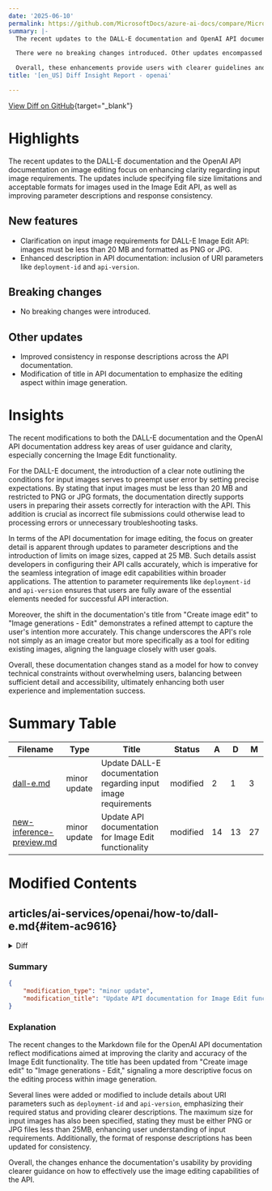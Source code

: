 ```yaml
---
date: '2025-06-10'
permalink: https://github.com/MicrosoftDocs/azure-ai-docs/compare/MicrosoftDocs:35b42f4...MicrosoftDocs:4e306c3
summary: |-
  The recent updates to the DALL-E documentation and OpenAI API documentation have focused on improving clarity regarding input image requirements for image editing. Key changes include specifying that images must be under 20 MB and in PNG or JPG format for use in the DALL-E Image Edit API. Additionally, the API documentation has been enhanced with clearer parameter descriptions and improvements in response consistency.

  There were no breaking changes introduced. Other updates encompassed a title modification in the API documentation to better reflect the editing functionality within image generation.

  Overall, these enhancements provide users with clearer guidelines and expectations, especially concerning acceptable file formats and sizes for images, ultimately improving the user experience and facilitating smoother implementation of image editing features.
title: '[en_US] Diff Insight Report - openai'

---
```


[View Diff on GitHub](https://github.com/MicrosoftDocs/azure-ai-docs/compare/MicrosoftDocs:35b42f4...MicrosoftDocs:4e306c3){target="_blank"}

# Highlights
The recent updates to the DALL-E documentation and the OpenAI API documentation on image editing focus on enhancing clarity regarding input image requirements. The updates include specifying file size limitations and acceptable formats for images used in the Image Edit API, as well as improving parameter descriptions and response consistency.

## New features
- Clarification on input image requirements for DALL-E Image Edit API: images must be less than 20 MB and formatted as PNG or JPG.
- Enhanced description in API documentation: inclusion of URI parameters like `deployment-id` and `api-version`.

## Breaking changes
- No breaking changes were introduced.

## Other updates
- Improved consistency in response descriptions across the API documentation.
- Modification of title in API documentation to emphasize the editing aspect within image generation.

# Insights
The recent modifications to both the DALL-E documentation and the OpenAI API documentation address key areas of user guidance and clarity, especially concerning the Image Edit functionality. 

For the DALL-E document, the introduction of a clear note outlining the conditions for input images serves to preempt user error by setting precise expectations. By stating that input images must be less than 20 MB and restricted to PNG or JPG formats, the documentation directly supports users in preparing their assets correctly for interaction with the API. This addition is crucial as incorrect file submissions could otherwise lead to processing errors or unnecessary troubleshooting tasks.

In terms of the API documentation for image editing, the focus on greater detail is apparent through updates to parameter descriptions and the introduction of limits on image sizes, capped at 25 MB. Such details assist developers in configuring their API calls accurately, which is imperative for the seamless integration of image edit capabilities within broader applications. The attention to parameter requirements like `deployment-id` and `api-version` ensures that users are fully aware of the essential elements needed for successful API interaction.

Moreover, the shift in the documentation's title from "Create image edit" to "Image generations - Edit" demonstrates a refined attempt to capture the user's intention more accurately. This change underscores the API's role not simply as an image creator but more specifically as a tool for editing existing images, aligning the language closely with user goals.

Overall, these documentation changes stand as a model for how to convey technical constraints without overwhelming users, balancing between sufficient detail and accessibility, ultimately enhancing both user experience and implementation success.

# Summary Table
|  Filename  | Type |    Title    | Status | A  | D  | M  |
|------------|------|-------------|--------|----|----|----|
| [dall-e.md](#item-ac9616) | minor update | Update DALL-E documentation regarding input image requirements | modified | 2 | 1 | 3 | 
| [new-inference-preview.md](#item-bd665f) | minor update | Update API documentation for Image Edit functionality | modified | 14 | 13 | 27 | 


# Modified Contents
## articles/ai-services/openai/how-to/dall-e.md{#item-ac9616}

<details>
<summary>Diff</summary>
````diff
@@ -239,7 +239,8 @@ The format in which DALL-E 3 generated images are returned. Must be one of `url`
 
 The Image Edit API allows you to modify existing images based on text prompts you provide. The API call is similar to the image generation API call, but you also need to provide an input image (base64-encoded image data).
 
-
+> [!IMPORTANT]
+> The input image must be less than 20 MB in size and must be a PNG or JPG file.
 
 #### [GPT-image-1](#tab/gpt-image-1)
 
````
</details>

### Summary

```json
{
    "modification_type": "minor update",
    "modification_title": "Update DALL-E documentation regarding input image requirements"
}
```

### Explanation
The modification in the DALL-E Markdown documentation includes an important note regarding the input image for the Image Edit API. Specifically, a new informational block has been added to emphasize that the input image must be less than 20 MB in size and can only be in PNG or JPG format. This update improves clarity for users implementing the Image Edit API, ensuring they are aware of the file size and format limitations required for proper functionality. Additionally, this change involved altering one line and adding two lines to the document.

## articles/ai-services/openai/includes/api-versions/new-inference-preview.md{#item-bd665f}

<details>
<summary>Diff</summary>
````diff
@@ -634,20 +634,21 @@ Status Code: 200
 }
 ```
 
-## Create image edit
+## Image generations - Edit
 
 ```HTTP
-POST {endpoint}/openai/v1/images/edits?api-version=preview
+POST https://{endpoint}/openai/deployments/{deployment-id}/images/edits?api-version=2025-04-01-preview
 ```
 
-
+Edits an image from a text caption on a given gpt-image-1 model deployment
 
 ### URI Parameters
 
 | Name | In | Required | Type | Description |
 |------|------|----------|------|-----------|
 | endpoint | path | Yes | string<br>url | Supported Azure OpenAI endpoints (protocol and hostname, for example: `https://aoairesource.openai.azure.com`. Replace "aoairesource" with your Azure OpenAI resource name). https://{your-resource-name}.openai.azure.com |
-| api-version | query | No |  | The explicit Azure AI Foundry Models API version to use for this request.<br>`latest` if not otherwise specified. |
+| deployment-id | path | Yes | string |  |
+| api-version | query | Yes | string |  |
 
 ### Request Header
 
@@ -663,34 +664,34 @@ POST {endpoint}/openai/v1/images/edits?api-version=preview
 
 | Name | Type | Description | Required | Default |
 |------|------|-------------|----------|---------|
-| background | enum | Allows to set transparency for the background of the generated image(s). <br>This parameter is only supported for `gpt-image-1`. Must be one of <br>`transparent`, `opaque` or `auto` (default value). When `auto` is used, the <br>model will automatically determine the best background for the image.<br><br>If `transparent`, the output format needs to support transparency, so it <br>should be set to either `png` (default value) or `webp`.<br>Possible values: `transparent`, `opaque`, `auto` | No |  |
-| image | string or array |  | Yes |  |
-| mask | string |  | No |  |
-| model | string | The model deployment to use for the image edit operation. | Yes |  |
-| n | integer | The number of images to generate. Must be between 1 and 10. | No | 1 |
-| prompt | string | A text description of the desired image(s). The maximum length is 1000 characters for `dall-e-2`, and 32000 characters for `gpt-image-1`. | Yes |  |
+| image | string or array | The image(s) to edit. Must be a supported image file or an array of images. Each image should be a png, or jpg file less than 25MB. | Yes |  |
+| mask | string | An additional image whose fully transparent areas (e.g., where alpha is zero) indicate where the image should be edited. If there are multiple images provided, the mask will be applied to the first image. Must be a valid PNG file, less than 4MB, and have the same dimensions as the image. | No |  |
+| n | integer | The number of images to generate. | No | 1 |
+| prompt | string | A text description of the desired image(s). The maximum length is 32000 characters. | Yes |  |
 | quality | enum | The quality of the image that will be generated. `high`, `medium` and `low` are only supported for `gpt-image-1`. `dall-e-2` only supports `standard` quality. Defaults to `auto`.<br>Possible values: `standard`, `low`, `medium`, `high`, `auto` | No |  |
 | response_format | enum | The format in which the generated images are returned. Must be one of `url` or `b64_json`. URLs are only valid for 60 minutes after the image has been generated. This parameter is only supported for `dall-e-2`, as `gpt-image-1` will always return base64-encoded images.<br>Possible values: `url`, `b64_json` | No |  |
 | size | enum | The size of the generated images. Must be one of `1024x1024`, `1536x1024` (landscape), `1024x1536` (portrait), or `auto` (default value) for `gpt-image-1`, and one of `256x256`, `512x512`, or `1024x1024` for `dall-e-2`.<br>Possible values: `256x256`, `512x512`, `1024x1024`, `1536x1024`, `1024x1536`, `auto` | No |  |
 | user | string | A unique identifier representing your end-user, which can help OpenAI to monitor and detect abuse.  | No |  |
 
+
 ### Responses
 
 **Status Code:** 200
 
-**Description**: The request has succeeded. 
+**Description**: Ok 
 
 |**Content-Type**|**Type**|**Description**|
 |:---|:---|:---|
 |application/json | [AzureImagesResponse](#azureimagesresponse) | |
 
 **Status Code:** default
 
-**Description**: An unexpected error response. 
+**Description**: An error occurred. 
 
 |**Content-Type**|**Type**|**Description**|
 |:---|:---|:---|
-|application/json | [AzureErrorResponse](#azureerrorresponse) | |
+|application/json | [azureerrorresponse](#azureerrorresponse) | |
+
 
 ## Create image
 
````
</details>

### Summary

```json
{
    "modification_type": "minor update",
    "modification_title": "Update API documentation for Image Edit functionality"
}
```

### Explanation
The recent changes to the Markdown file for the OpenAI API documentation reflect modifications aimed at improving the clarity and accuracy of the Image Edit functionality. The title has been updated from "Create image edit" to "Image generations - Edit," signaling a more descriptive focus on the editing process within image generation.

Several lines were added or modified to include details about URI parameters such as `deployment-id` and `api-version`, emphasizing their required status and providing clearer descriptions. The maximum size for input images has also been specified, stating they must be either PNG or JPG files less than 25MB, enhancing user understanding of input requirements. Additionally, the format of response descriptions has been updated for consistency.

Overall, the changes enhance the documentation's usability by providing clearer guidance on how to effectively use the image editing capabilities of the API.


